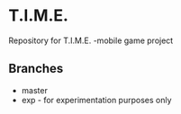# T.I.M.E.
Repository for T.I.M.E. -mobile game project

## Branches
* master
* exp - for experimentation purposes only
